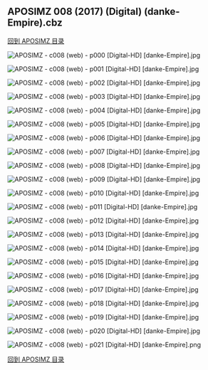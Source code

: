 ## APOSIMZ 008 (2017) (Digital) (danke-Empire).cbz


[回到 APOSIMZ 目录](https://github.com/alicewish/markdown/blob/master/series/APOSIMZ.md)


![APOSIMZ - c008 (web) - p000 [Digital-HD] [danke-Empire].jpg](https://wx1.sinaimg.cn/large/6a9fdecagy1fo1mctd18wj21kw2904qp.jpg)

![APOSIMZ - c008 (web) - p001 [Digital-HD] [danke-Empire].jpg](https://wx1.sinaimg.cn/large/6a9fdecagy1fo1md12450j21kw28zqts.jpg)

![APOSIMZ - c008 (web) - p002 [Digital-HD] [danke-Empire].jpg](https://wx1.sinaimg.cn/large/6a9fdecagy1fo1mdge5qkj21kw28zu0x.jpg)

![APOSIMZ - c008 (web) - p003 [Digital-HD] [danke-Empire].jpg](https://wx1.sinaimg.cn/large/6a9fdecagy1fo1mdolgg2j21kw28zb29.jpg)

![APOSIMZ - c008 (web) - p004 [Digital-HD] [danke-Empire].jpg](https://wx1.sinaimg.cn/large/6a9fdecagy1fo1me2i4fvj21kw28ze81.jpg)

![APOSIMZ - c008 (web) - p005 [Digital-HD] [danke-Empire].jpg](https://wx1.sinaimg.cn/large/6a9fdecagy1fo1mee5ywgj21kw28zkjl.jpg)

![APOSIMZ - c008 (web) - p006 [Digital-HD] [danke-Empire].jpg](https://wx1.sinaimg.cn/large/6a9fdecagy1fo1meo401ij21kw28zb29.jpg)

![APOSIMZ - c008 (web) - p007 [Digital-HD] [danke-Empire].jpg](https://wx1.sinaimg.cn/large/6a9fdecagy1fo1mey5lcvj21kw28zkjl.jpg)

![APOSIMZ - c008 (web) - p008 [Digital-HD] [danke-Empire].jpg](https://wx1.sinaimg.cn/large/6a9fdecagy1fo1mf4jnhzj21kw28z4q3.jpg)

![APOSIMZ - c008 (web) - p009 [Digital-HD] [danke-Empire].jpg](https://wx1.sinaimg.cn/large/6a9fdecagy1fo1mfbdxcrj21kw28z4qp.jpg)

![APOSIMZ - c008 (web) - p010 [Digital-HD] [danke-Empire].jpg](https://wx1.sinaimg.cn/large/6a9fdecagy1fo1mfke1fmj21kw28z4qp.jpg)

![APOSIMZ - c008 (web) - p011 [Digital-HD] [danke-Empire].jpg](https://wx1.sinaimg.cn/large/6a9fdecagy1fo1mfunbfyj21kw28zb29.jpg)

![APOSIMZ - c008 (web) - p012 [Digital-HD] [danke-Empire].jpg](https://wx1.sinaimg.cn/large/6a9fdecagy1fo1mg52jx8j21kw28zb29.jpg)

![APOSIMZ - c008 (web) - p013 [Digital-HD] [danke-Empire].jpg](https://wx1.sinaimg.cn/large/6a9fdecagy1fo1mghv3mzj21kw28ze81.jpg)

![APOSIMZ - c008 (web) - p014 [Digital-HD] [danke-Empire].jpg](https://wx1.sinaimg.cn/large/6a9fdecagy1fo1mgx8l7ej21kw28ze81.jpg)

![APOSIMZ - c008 (web) - p015 [Digital-HD] [danke-Empire].jpg](https://wx1.sinaimg.cn/large/6a9fdecagy1fo1mh6lqnej21kw28zkh8.jpg)

![APOSIMZ - c008 (web) - p016 [Digital-HD] [danke-Empire].jpg](https://wx1.sinaimg.cn/large/6a9fdecagy1fo1mhjh8yhj21kw28z4qp.jpg)

![APOSIMZ - c008 (web) - p017 [Digital-HD] [danke-Empire].jpg](https://wx1.sinaimg.cn/large/6a9fdecagy1fo1mhur3x2j21kw28z4qp.jpg)

![APOSIMZ - c008 (web) - p018 [Digital-HD] [danke-Empire].jpg](https://wx1.sinaimg.cn/large/6a9fdecagy1fo1mi70b3uj21kw28zkjl.jpg)

![APOSIMZ - c008 (web) - p019 [Digital-HD] [danke-Empire].jpg](https://wx1.sinaimg.cn/large/6a9fdecagy1fo1mie2n02j21kw28z7wh.jpg)

![APOSIMZ - c008 (web) - p020 [Digital-HD] [danke-Empire].jpg](https://wx1.sinaimg.cn/large/6a9fdecagy1fo1miodq8hj21kw28zkjl.jpg)

![APOSIMZ - c008 (web) - p021 [Digital-HD] [danke-Empire].png](https://wx1.sinaimg.cn/large/6a9fdecagy1flwuri7xzij21kw28z0ou.jpg)

[回到 APOSIMZ 目录](https://github.com/alicewish/markdown/blob/master/series/APOSIMZ.md)

